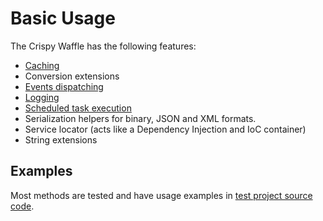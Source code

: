 
# Basic Usage

The Crispy Waffle has the following features:

- [Caching](caching.md)
- Conversion extensions
- [Events dispatching](events.md)
- [Logging](logging.md)
- [Scheduled task execution](scheduled-jobs.md)
- Serialization helpers for binary, JSON and XML formats.
- Service locator (acts like a Dependency Injection and IoC container)
- String extensions

## Examples

Most methods are tested and have usage examples in [test project source code](https://github.com/guibranco/CrispyWaffle).